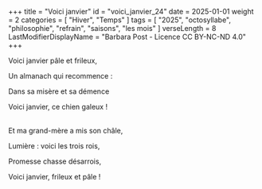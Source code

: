 +++
title = "Voici janvier"
id = "voici_janvier_24"
date = 2025-01-01
weight = 2
categories = [ "Hiver", "Temps" ]
tags = [
  "2025",
  "octosyllabe",
  "philosophie",
  "refrain",
  "saisons",
  "les mois"
]
verseLength = 8
LastModifierDisplayName = "Barbara Post - Licence CC BY-NC-ND 4.0"
+++

Voici janvier pâle et frileux,

Un almanach qui recommence :

Dans sa misère et sa démence

Voici janvier, ce chien galeux !

 \
Et ma grand-mère a mis son châle,

Lumière : voici les trois rois,

Promesse chasse désarrois,

Voici janvier, frileux et pâle !
